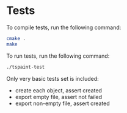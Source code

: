 # Tests

To compile tests, run the following command:

```bash
cmake .
make 
```

To run tests, run the following command: 

```bash
./tspaint-test
```

Only very basic tests set is included: 
- create each object, assert created
- export empty file, assert not failed 
- export non-empty file, assert created
